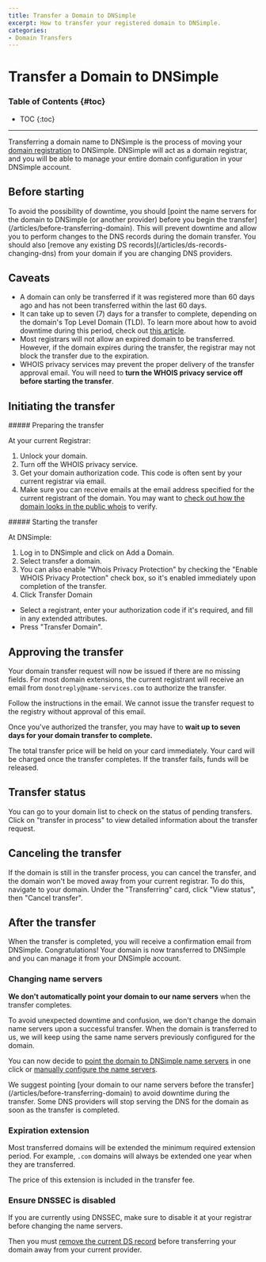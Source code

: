 ```yaml
---
title: Transfer a Domain to DNSimple
excerpt: How to transfer your registered domain to DNSimple.
categories:
- Domain Transfers
---
```


# Transfer a Domain to DNSimple

### Table of Contents {#toc}

* TOC
{:toc}

---

Transferring a domain name to DNSimple is the process of moving your [domain registration](https://dnsimple.com/tlds) to DNSimple. DNSimple will act as a domain registrar, and you will be able to manage your entire domain configuration in your DNSimple account.

## Before starting

<warning>
To avoid the possibility of downtime, you should [point the name servers for the domain to DNSimple (or another provider) before you begin the transfer](/articles/before-transferring-domain). This will prevent downtime and allow you to perform changes to the DNS records during the domain transfer. You should also [remove any existing DS records](/articles/ds-records-changing-dns) from your domain if you are changing DNS providers.
</warning>

## Caveats

- A domain can only be transferred if it was registered more than 60 days ago and has not been transferred within the last 60 days.
- It can take up to seven (7) days for a transfer to complete, depending on the domain's Top Level Domain (TLD). To learn more about how to avoid downtime during this period, check out [this article](/articles/before-transferring-domain).
- Most registrars will not allow an expired domain to be transferred. However, if the domain expires during the transfer, the registrar may not block the transfer due to the expiration.
- WHOIS privacy services may prevent the proper delivery of the transfer approval email. You will need to **turn the WHOIS privacy service off before starting the transfer**.

## Initiating the transfer

<div class="section-steps" markdown="1">
##### Preparing the transfer

At your current Registrar:

1. Unlock your domain.
1. Turn off the WHOIS privacy service.
1. Get your domain authorization code. This code is often sent by your current registrar via email.
1. Make sure you can receive emails at the email address specified for the current registrant of the domain. You may want to [check out how the domain looks in the public whois](https://dnsimple.com/whois) to verify.
</div>

<div class="section-steps" markdown="1">
##### Starting the transfer

At DNSimple:

1. Log in to DNSimple and click on <label>Add a Domain</label>.
1. Select <label>transfer a domain</label>.
1. You can also enable "Whois Privacy Protection" by checking the "Enable WHOIS Privacy Protection" check box, so it's enabled immediately upon completion of the transfer.
1. Click <label>Transfer Domain</label>
- Select a registrant, enter your authorization code if it's required, and fill in any extended attributes.
- Press "Transfer Domain".
</div>

## Approving the transfer

Your domain transfer request will now be issued if there are no missing fields. For most domain extensions, the current registrant will receive an email from `donotreply@name-services.com` to authorize the transfer.

Follow the instructions in the email. We cannot issue the transfer request to the registry without approval of this email.

Once you've authorized the transfer, you may have to **wait up to seven days for your domain transfer to complete.**

<info>
The total transfer price will be held on your card immediately.
Your card will be charged once the transfer completes.
If the transfer fails, funds will be released.
</info>

## Transfer status

You can go to your domain list to check on the status of pending transfers. Click on "transfer in process" to view detailed information about the transfer request.

## Canceling the transfer

If the domain is still in the transfer process, you can cancel the transfer, and the domain won't be moved away from your current registrar. To do this, navigate to your domain. Under the "Transferring" card, click "View status", then "Cancel transfer".

## After the transfer

When the transfer is completed, you will receive a confirmation email from DNSimple. Congratulations! Your domain is now transferred to DNSimple and you can manage it from your DNSimple account.

### Changing name servers

**We don't automatically point your domain to our name servers** when the transfer completes.

To avoid unexpected downtime and confusion, we don't change the domain name servers upon a successful transfer. When the domain is transferred to us, we will keep using the same name servers previously configured for the domain.

You can now decide to [point the domain to DNSimple name servers](/articles/delegating-dnsimple-registered) in one click or [manually configure the name servers](/articles/setting-name-servers).

<warning>
We suggest pointing [your domain to our name servers before the transfer](/articles/before-transferring-domain) to avoid downtime during the transfer. Some DNS providers will stop serving the DNS for the domain as soon as the transfer is completed.
</warning>

### Expiration extension

Most transferred domains will be extended the minimum required extension period. For example, `.com` domains will always be extended one year when they are transferred.

The price of this extension is included in the transfer fee.

### Ensure DNSSEC is disabled

If you are currently using DNSSEC, make sure to disable it at your registrar before changing the name servers.

Then you must [remove the current DS record](/articles/ds-records-changing-dns) before transferring your domain away from your current provider.
